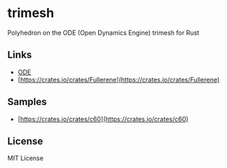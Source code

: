 trimesh
=======

Polyhedron on the ODE (Open Dynamics Engine) trimesh for Rust


Links
-----

- [ODE](https://ode.org)
- [https://crates.io/crates/Fullerene](https://crates.io/crates/Fullerene)


Samples
-------

- [https://crates.io/crates/c60](https://crates.io/crates/c60)


License
-------

MIT License
